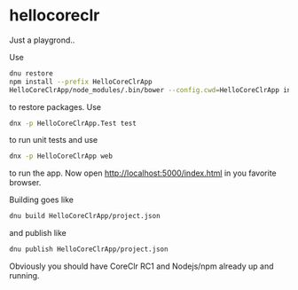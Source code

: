 # hellocoreclr
Just a playgrond..

Use 
```bash
dnu restore
npm install --prefix HelloCoreClrApp
HelloCoreClrApp/node_modules/.bin/bower --config.cwd=HelloCoreClrApp install
```
to restore packages. Use
```bash
dnx -p HelloCoreClrApp.Test test
```
to run unit tests and use
```bash
dnx -p HelloCoreClrApp web
```
to run the app. Now open <http://localhost:5000/index.html> in you favorite browser.

Building goes like
```bash
dnu build HelloCoreClrApp/project.json
```
and publish like
```bash
dnu publish HelloCoreClrApp/project.json
```

Obviously you should have CoreClr RC1 and Nodejs/npm already up and running.
